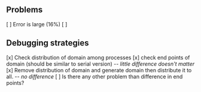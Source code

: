 ## Problems
[ ] Error is large (16%)
[ ] 



## Debugging strategies
[x] Check distribution of domain among processes
[x] check end points of domain (should be similar to serial version) -- *little difference doesn't matter*
[x] Remove distribution of domain and generate domain then distribute it to all. -- *no difference*
[ ] Is there any other problem than difference in end points?